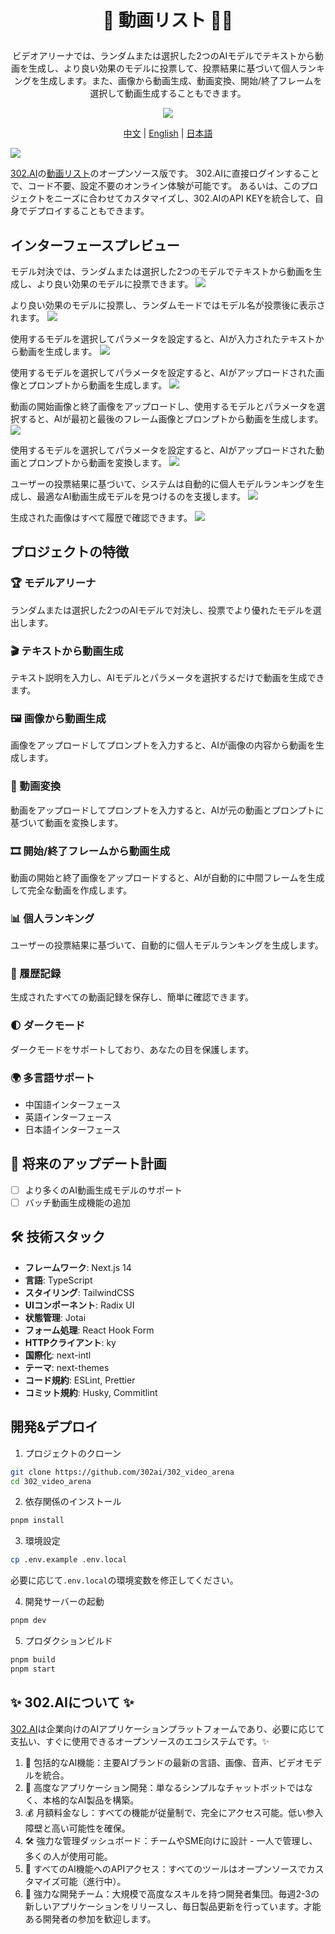 # <p align="center"> 🎥 動画リスト 🚀✨</p>

<p align="center">ビデオアリーナでは、ランダムまたは選択した2つのAIモデルでテキストから動画を生成し、より良い効果のモデルに投票して、投票結果に基づいて個人ランキングを生成します。また、画像から動画生成、動画変換、開始/終了フレームを選択して動画生成することもできます。</p>

<p align="center"><a href="https://302.ai/ja/tools/videoarena/" target="blank"><img src="https://file.302.ai/gpt/imgs/github/20250102/72a57c4263944b73bf521830878ae39a.png" /></a></p >

<p align="center"><a href="README_zh.md">中文</a> | <a href="README.md">English</a> | <a href="README_ja.md">日本語</a></p>


![](docs/302_AI_Videoarena_Translation_jp.png)

[302.AI](https://302.ai/ja/)の[動画リスト](https://302.ai/ja/tools/videoarena/)のオープンソース版です。
302.AIに直接ログインすることで、コード不要、設定不要のオンライン体験が可能です。
あるいは、このプロジェクトをニーズに合わせてカスタマイズし、302.AIのAPI KEYを統合して、自身でデプロイすることもできます。

## インターフェースプレビュー
モデル対決では、ランダムまたは選択した2つのモデルでテキストから動画を生成し、より良い効果のモデルに投票できます。
![](docs/302_Video_Arena_jp_screenshot_08.png)

より良い効果のモデルに投票し、ランダムモードではモデル名が投票後に表示されます。
![](docs/302_Video_Arena_jp_screenshot_01.png)

使用するモデルを選択してパラメータを設定すると、AIが入力されたテキストから動画を生成します。
![](docs/302_Video_Arena_jp_screenshot_02.png)

使用するモデルを選択してパラメータを設定すると、AIがアップロードされた画像とプロンプトから動画を生成します。
![](docs/302_Video_Arena_jp_screenshot_03.png)

動画の開始画像と終了画像をアップロードし、使用するモデルとパラメータを選択すると、AIが最初と最後のフレーム画像とプロンプトから動画を生成します。
![](docs/302_Video_Arena_jp_screenshot_04.png)

使用するモデルを選択してパラメータを設定すると、AIがアップロードされた動画とプロンプトから動画を変換します。
![](docs/302_Video_Arena_jp_screenshot_05.png)

ユーザーの投票結果に基づいて、システムは自動的に個人モデルランキングを生成し、最適なAI動画生成モデルを見つけるのを支援します。
![](docs/302_Video_Arena_jp_screenshot_06.png)

生成された画像はすべて履歴で確認できます。
![](docs/302_Video_Arena_jp_screenshot_07.png)

## プロジェクトの特徴
### 🏆 モデルアリーナ
ランダムまたは選択した2つのAIモデルで対決し、投票でより優れたモデルを選出します。
### 🎬 テキストから動画生成
テキスト説明を入力し、AIモデルとパラメータを選択するだけで動画を生成できます。
### 🖼️ 画像から動画生成
画像をアップロードしてプロンプトを入力すると、AIが画像の内容から動画を生成します。
### 🎥 動画変換
動画をアップロードしてプロンプトを入力すると、AIが元の動画とプロンプトに基づいて動画を変換します。
### 🎞️ 開始/終了フレームから動画生成
動画の開始と終了画像をアップロードすると、AIが自動的に中間フレームを生成して完全な動画を作成します。
### 📊 個人ランキング
ユーザーの投票結果に基づいて、自動的に個人モデルランキングを生成します。
### 📝 履歴記録
生成されたすべての動画記録を保存し、簡単に確認できます。
### 🌓 ダークモード
ダークモードをサポートしており、あなたの目を保護します。
### 🌍 多言語サポート
- 中国語インターフェース
- 英語インターフェース
- 日本語インターフェース

## 🚩 将来のアップデート計画
- [ ] より多くのAI動画生成モデルのサポート
- [ ] バッチ動画生成機能の追加

## 🛠️ 技術スタック

- **フレームワーク**: Next.js 14
- **言語**: TypeScript
- **スタイリング**: TailwindCSS
- **UIコンポーネント**: Radix UI
- **状態管理**: Jotai
- **フォーム処理**: React Hook Form
- **HTTPクライアント**: ky
- **国際化**: next-intl
- **テーマ**: next-themes
- **コード規約**: ESLint, Prettier
- **コミット規約**: Husky, Commitlint

## 開発&デプロイ
1. プロジェクトのクローン
```bash
git clone https://github.com/302ai/302_video_arena
cd 302_video_arena
```

2. 依存関係のインストール
```bash
pnpm install
```

3. 環境設定
```bash
cp .env.example .env.local
```
必要に応じて`.env.local`の環境変数を修正してください。

4. 開発サーバーの起動
```bash
pnpm dev
```

5. プロダクションビルド
```bash
pnpm build
pnpm start
```

## ✨ 302.AIについて ✨
[302.AI](https://302.ai/ja/)は企業向けのAIアプリケーションプラットフォームであり、必要に応じて支払い、すぐに使用できるオープンソースのエコシステムです。✨
1. 🧠 包括的なAI機能：主要AIブランドの最新の言語、画像、音声、ビデオモデルを統合。
2. 🚀 高度なアプリケーション開発：単なるシンプルなチャットボットではなく、本格的なAI製品を構築。
3. 💰 月額料金なし：すべての機能が従量制で、完全にアクセス可能。低い参入障壁と高い可能性を確保。
4. 🛠 強力な管理ダッシュボード：チームやSME向けに設計 - 一人で管理し、多くの人が使用可能。
5. 🔗 すべてのAI機能へのAPIアクセス：すべてのツールはオープンソースでカスタマイズ可能（進行中）。
6. 💪 強力な開発チーム：大規模で高度なスキルを持つ開発者集団。毎週2-3の新しいアプリケーションをリリースし、毎日製品更新を行っています。才能ある開発者の参加を歓迎します。
